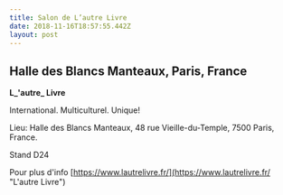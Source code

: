 ```yaml
---
title: Salon de L’autre Livre
date: 2018-11-16T18:57:55.442Z
layout: post
---
```

## Halle des Blancs Manteaux, Paris, France

**L_'autre_ Livre**

International. Multiculturel. Unique!

Lieu: Halle des Blancs Manteaux, 48 rue Vieille-du-Temple, 7500 Paris, France.

Stand D24

Pour plus d'info [https://www.lautrelivre.fr/](https://www.lautrelivre.fr/ "L'autre Livre")